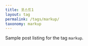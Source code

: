 ```yaml
---
title: 포스트1
layout: tag
permalink: /tags/markup/
taxonomy: markup
---
```


Sample post listing for the tag `markup`.
